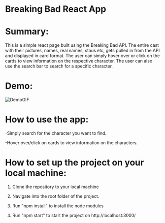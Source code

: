 # Breaking Bad React App

# Summary:

This is a simple react page built using the Breaking Bad API. The entire cast with their pictures, names, real names, staus etc, gets pulled in from the API
and displayed in card format. The user can simply hover over or click on the cards to view information on the respective character. The user can also use the 
search bar to search for a specific character.


# Demo:
![DemoGIF](https://s7.gifyu.com/images/breakingbadgif.md.gif)

# How to use the app:

-Simply search for the character you want to find.

-Hover over/click on cards to view information on the characters.

# How to set up the project on your local machine:

1. Clone the repository to your local machine

2. Navigate into the root folder of the project.

3. Run "npm install" to install the node modules

4. Run "npm start" to start the project on http://localhost:3000/
